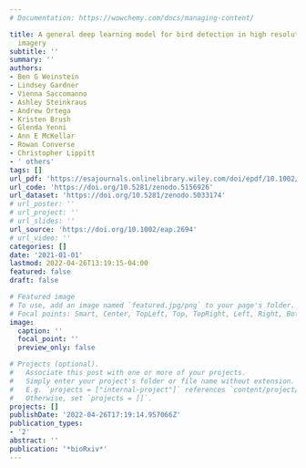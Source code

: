 ```yaml
---
# Documentation: https://wowchemy.com/docs/managing-content/

title: A general deep learning model for bird detection in high resolution airborne
  imagery
subtitle: ''
summary: ''
authors:
- Ben G Weinstein
- Lindsey Gardner
- Vienna Saccomanno
- Ashley Steinkraus
- Andrew Ortega
- Kristen Brush
- Glenda Yenni
- Ann E McKellar
- Rowan Converse
- Christopher Lippitt
- ' others'
tags: []
url_pdf: 'https://esajournals.onlinelibrary.wiley.com/doi/epdf/10.1002/eap.2694'
url_code: 'https://doi.org/10.5281/zenodo.5156926'
url_dataset: 'https://doi.org/10.5281/zenodo.5033174'
# url_poster: ''
# url_project: ''
# url_slides: ''
url_source: 'https://doi.org/10.1002/eap.2694'
# url_video: ''
categories: []
date: '2021-01-01'
lastmod: 2022-04-26T13:19:15-04:00
featured: false
draft: false

# Featured image
# To use, add an image named `featured.jpg/png` to your page's folder.
# Focal points: Smart, Center, TopLeft, Top, TopRight, Left, Right, BottomLeft, Bottom, BottomRight.
image:
  caption: ''
  focal_point: ''
  preview_only: false

# Projects (optional).
#   Associate this post with one or more of your projects.
#   Simply enter your project's folder or file name without extension.
#   E.g. `projects = ["internal-project"]` references `content/project/deep-learning/index.md`.
#   Otherwise, set `projects = []`.
projects: []
publishDate: '2022-04-26T17:19:14.957066Z'
publication_types:
- '2'
abstract: ''
publication: '*bioRxiv*'
---
```

